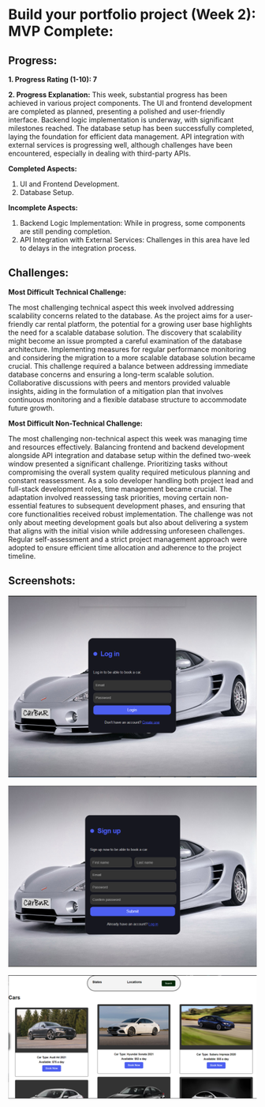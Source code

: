 # Build your portfolio project (Week 2): MVP Complete:

## Progress:

**1. Progress Rating (1-10): 7**

**2. Progress Explanation:**
This week, substantial progress has been achieved in various project components. The UI and frontend development are completed as planned, presenting a polished and user-friendly interface. Backend logic implementation is underway, with significant milestones reached. The database setup has been successfully completed, laying the foundation for efficient data management. API integration with external services is progressing well, although challenges have been encountered, especially in dealing with third-party APIs.

**Completed Aspects:**

1. UI and Frontend Development.
2. Database Setup.

**Incomplete Aspects:**

1. Backend Logic Implementation: While in progress, some components are still pending completion.
2. API Integration with External Services: Challenges in this area have led to delays in the integration process.

## Challenges:

**Most Difficult Technical Challenge:**

The most challenging technical aspect this week involved addressing scalability concerns related to the database. As the project aims for a user-friendly car rental platform, the potential for a growing user base highlights the need for a scalable database solution. The discovery that scalability might become an issue prompted a careful examination of the database architecture. Implementing measures for regular performance monitoring and considering the migration to a more scalable database solution became crucial. This challenge required a balance between addressing immediate database concerns and ensuring a long-term scalable solution. Collaborative discussions with peers and mentors provided valuable insights, aiding in the formulation of a mitigation plan that involves continuous monitoring and a flexible database structure to accommodate future growth.

**Most Difficult Non-Technical Challenge:**

The most challenging non-technical aspect this week was managing time and resources effectively. Balancing frontend and backend development alongside API integration and database setup within the defined two-week window presented a significant challenge. Prioritizing tasks without compromising the overall system quality required meticulous planning and constant reassessment. As a solo developer handling both project lead and full-stack development roles, time management became crucial. The adaptation involved reassessing task priorities, moving certain non-essential features to subsequent development phases, and ensuring that core functionalities received robust implementation. The challenge was not only about meeting development goals but also about delivering a system that aligns with the initial vision while addressing unforeseen challenges. Regular self-assessment and a strict project management approach were adopted to ensure efficient time allocation and adherence to the project timeline.

## Screenshots:

![Login screenshot](https://github.com/OMARAMO77/MVP-Complete-Portfolio/blob/master/login.PNG)

![Signup screenshot](https://github.com/OMARAMO77/MVP-Complete-Portfolio/blob/master/signup.PNG)

![Webapp screenshot](https://github.com/OMARAMO77/MVP-Complete-Portfolio/blob/master/web-app.PNG)
